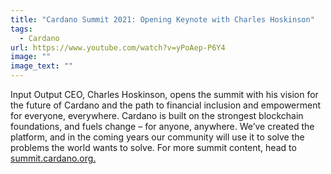 ```yaml
---
title: "Cardano Summit 2021: Opening Keynote with Charles Hoskinson"
tags:
  - Cardano
url: https://www.youtube.com/watch?v=yPoAep-P6Y4
image: ""
image_text: ""
---
```


Input Output CEO, Charles Hoskinson, opens the summit with his vision for the future of Cardano and the path to financial inclusion and empowerment for everyone, everywhere. Cardano is built on the strongest blockchain foundations, and fuels change – for anyone, anywhere. We’ve created the platform, and in the coming years our community will use it to solve the problems the world wants to solve. For more summit content, head to [summit.cardano.org.](//summit.cardano.org.)
